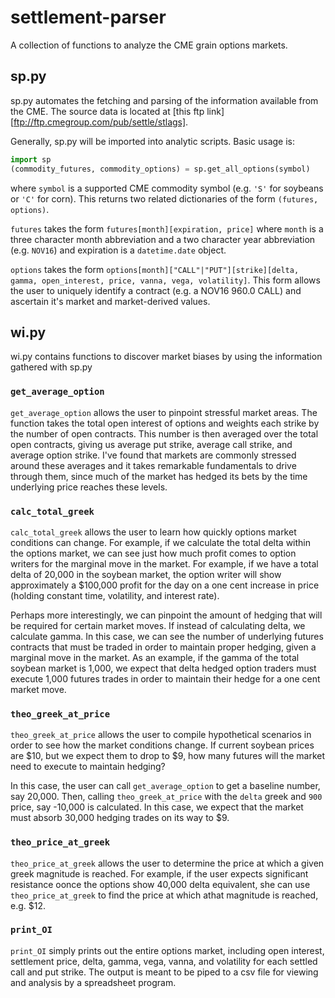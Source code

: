 # settlement-parser

A collection of functions to analyze the CME grain options markets.

## sp.py

sp.py automates the fetching and parsing of the information available from the CME. The source data is located at [this ftp link][ftp://ftp.cmegroup.com/pub/settle/stlags].

Generally, sp.py will be imported into analytic scripts. Basic usage is:

```python
import sp
(commodity_futures, commodity_options) = sp.get_all_options(symbol)
```

where `symbol` is a supported CME commodity symbol (e.g. `'S'` for soybeans or `'C'` for corn).  This returns two related dictionaries of the form `(futures, options)`. 

`futures` takes the form `futures[month][expiration, price]` where `month` is a three character month abbreviation and a two character year abbreviation (e.g. `NOV16`) and expiration is a `datetime.date` object.

`options` takes the form `options[month]["CALL"|"PUT"][strike][delta, gamma, open_interest, price, vanna, vega, volatility]`. This form allows the user to uniquely identify a contract (e.g. a NOV16 960.0 CALL) and ascertain it's market and market-derived values. 

## wi.py

wi.py contains functions to discover market biases by using the information gathered with sp.py

### `get_average_option`

`get_average_option` allows the user to pinpoint stressful market areas. The function takes the total open interest of options and weights each strike by the number of open contracts. This number is then averaged over the total open contracts, giving us average put strike, average call strike, and average option strike. I've found that markets are commonly stressed around these averages and it takes remarkable fundamentals to drive through them, since much of the market has hedged its bets by the time underlying price reaches these levels.

### `calc_total_greek`

`calc_total_greek` allows the user to learn how quickly options market conditions can change. For example, if we calculate the total delta within the options market, we can see just how much profit comes to option writers for the marginal move in the market. For example, if we have a total delta of 20,000 in the soybean market, the option writer will show approximately a $100,000 profit for the day on a one cent increase in price (holding constant time, volatility, and interest rate).

Perhaps more interestingly, we can pinpoint the amount of hedging that will be required for certain market moves. If instead of calculating delta, we calculate gamma. In this case, we can see the number of underlying futures contracts that must be traded in order to maintain proper hedging, given a marginal move in the market. As an example, if the gamma of the total soybean market is 1,000, we expect that delta hedged option traders must execute 1,000 futures trades in order to maintain their hedge for a one cent market move.

### `theo_greek_at_price`

`theo_greek_at_price` allows the user to compile hypothetical scenarios in order to see how the market conditions change. If current soybean prices are $10, but we expect them to drop to $9, how many futures will the market need to execute to maintain hedging?

In this case, the user can call `get_average_option` to get a baseline number, say 20,000. Then, calling `theo_greek_at_price` with the `delta` greek and `900` price, say -10,000 is calculated. In this case, we expect that the market must absorb 30,000 hedging trades on its way to $9.

### `theo_price_at_greek`

`theo_price_at_greek` allows the user to determine the price at which a given greek magnitude is reached. For example, if the user expects significant resistance oonce the options show 40,000 delta equivalent, she can use `theo_price_at_greek` to find the price at which athat magnitude is reached, e.g. $12.

### `print_OI`

`print_OI` simply prints out the entire options market, including open interest, settlement price, delta, gamma, vega, vanna, and volatility for each settled call and put strike. The output is meant to be piped to a csv file for viewing and analysis by a spreadsheet program.
